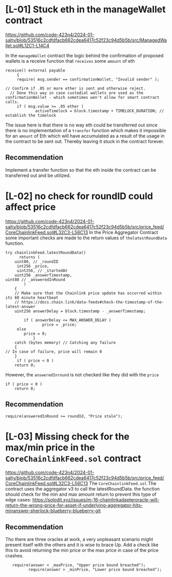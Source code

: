 # [L-01] Stuck eth in the manageWallet contract
https://github.com/code-423n4/2024-01-salty/blob/53516c2cdfdfacb662cdea6417c52f23c94d5b5b/src/ManagedWallet.sol#L12C1-L14C4

In the `manageWallet` contract the logic behind the confirmation of proposed wallets is a receive function that `receives` some `amount` of eth
   ```solidity
 receive() external payable
        {
        require( msg.sender == confirmationWallet, "Invalid sender" );

 // Confirm if .05 or more ether is sent and otherwise reject.
     // Done this way in case custodial wallets are used as the confirmationWallet - which sometimes won't allow for smart contract calls.
        if ( msg.value >= .05 ether )
                activeTimelock = block.timestamp + TIMELOCK_DURATION; // establish the timelock
``` 
The issue here is that there is no way eth could be transferred out since there is no implementation of a `transfer` function which makes it impossible for an `amount` of Eth which will have accumulated as a result of the usage in the contract to be sent out. Thereby leaving it stuck in the contract forever.

## Recommendation
Implement a transfer function so that the eth inside the contract can be transferred out and be utilized.  

# [L-02] no check for roundID could affect price
https://github.com/code-423n4/2024-01-salty/blob/53516c2cdfdfacb662cdea6417c52f23c94d5b5b/src/price_feed/CoreChainlinkFeed.sol#L32C3-L56C13
In the Price Aggregator Contract some important checks are made to the return values of `thelatestRoundData` function.
```solidity
try chainlinkFeed.latestRoundData()
      returns (
	uint80, // _roundID
	 int256 _price,
	 uint256, // _startedAt
	uint256 _answerTimestamp,
uint80 // _answeredInRound
		)
	{
	// Make sure that the Chainlink price update has occurred within its 60 minute heartbeat
	// https://docs.chain.link/data-feeds#check-the-timestamp-of-the-latest-answer
	uint256 answerDelay = block.timestamp - _answerTimestamp;

		if ( answerDelay <= MAX_ANSWER_DELAY )
				price = _price;
	 else
		price = 0;
			}
	catch (bytes memory) // Catching any failure
	{
// In case of failure, price will remain 0
	}
     if ( price < 0 )
	return 0; 
```
However, the `answeredInround` is not checked like they did with the `price`
```solidity
if ( price < 0 )
	return 0;
```

## Recommendation
```solidity
require(answeredInRound >= roundId, "Price stale");
```
# [L-03] Missing check for the max/min price in the `CoreChainlinkFeed.sol` contract
https://github.com/code-423n4/2024-01-salty/blob/53516c2cdfdfacb662cdea6417c52f23c94d5b5b/src/price_feed/CoreChainlinkFeed.sol#L32C3-L56C13
The `CoreChainlinkFeed.sol` The contract uses the aggregator v3 to call the latestRoundData. the function should check for the min and max amount return to prevent this type of edge cases:
https://solodit.xyz/issues/m-16-chainlinkadapteroracle-will-return-the-wrong-price-for-asset-if-underlying-aggregator-hits-minanswer-sherlock-blueberry-blueberry-git
## Recommendation
Tho there are three oracles at work, a very unpleasant scenario might present itself with the others and it is wise to brace Up.
Add a check like this to avoid returning the min price or the max price in case of the price crashes.
```solidity
   require(answer < _maxPrice, "Upper price bound breached");
          require(answer > _minPrice, "Lower price bound breached");
```